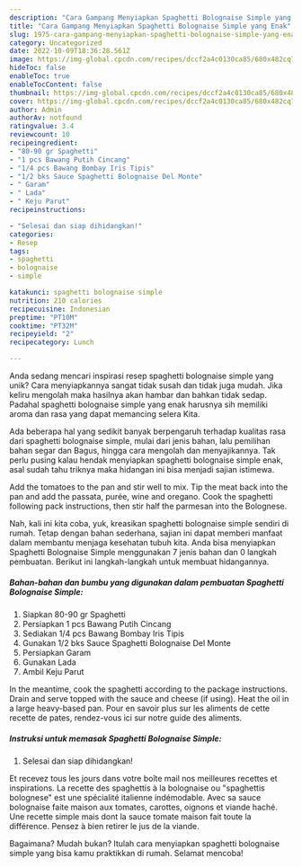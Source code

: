 ```yaml
---
description: "Cara Gampang Menyiapkan Spaghetti Bolognaise Simple yang Enak"
title: "Cara Gampang Menyiapkan Spaghetti Bolognaise Simple yang Enak"
slug: 1975-cara-gampang-menyiapkan-spaghetti-bolognaise-simple-yang-enak
category: Uncategorized
date: 2022-10-09T18:36:28.561Z
image: https://img-global.cpcdn.com/recipes/dccf2a4c0130ca85/680x482cq70/spaghetti-bolognaise-simple-foto-resep-utama.jpg
hideToc: false
enableToc: true
enableTocContent: false
thumbnail: https://img-global.cpcdn.com/recipes/dccf2a4c0130ca85/680x482cq70/spaghetti-bolognaise-simple-foto-resep-utama.jpg
cover: https://img-global.cpcdn.com/recipes/dccf2a4c0130ca85/680x482cq70/spaghetti-bolognaise-simple-foto-resep-utama.jpg
author: Admin
authorAv: notfound
ratingvalue: 3.4
reviewcount: 10
recipeingredient:
- "80-90 gr Spaghetti"
- "1 pcs Bawang Putih Cincang"
- "1/4 pcs Bawang Bombay Iris Tipis"
- "1/2 bks Sauce Spaghetti Bolognaise Del Monte"
- " Garam"
- " Lada"
- " Keju Parut"
recipeinstructions:

- "Selesai dan siap dihidangkan!"
categories:
- Resep
tags:
- spaghetti
- bolognaise
- simple

katakunci: spaghetti bolognaise simple 
nutrition: 210 calories
recipecuisine: Indonesian
preptime: "PT10M"
cooktime: "PT32M"
recipeyield: "2"
recipecategory: Lunch

---
```





Anda sedang mencari inspirasi resep spaghetti bolognaise simple yang unik? Cara menyiapkannya sangat tidak susah dan tidak juga mudah. Jika keliru mengolah maka hasilnya akan hambar dan bahkan tidak sedap. Padahal spaghetti bolognaise simple yang enak harusnya sih memiliki aroma dan rasa yang dapat memancing selera Kita.





Ada beberapa hal yang sedikit banyak berpengaruh terhadap kualitas rasa dari spaghetti bolognaise simple, mulai dari jenis bahan, lalu pemilihan bahan segar dan Bagus, hingga cara mengolah dan menyajikannya. Tak perlu pusing kalau hendak menyiapkan spaghetti bolognaise simple enak,      asal sudah tahu triknya maka hidangan ini bisa menjadi sajian istimewa.














Add the tomatoes to the pan and stir well to mix. Tip the meat back into the pan and add the passata, purée, wine and oregano. Cook the spaghetti following pack instructions, then stir half the parmesan into the Bolognese.






Nah, kali ini kita coba, yuk, kreasikan spaghetti bolognaise simple sendiri di rumah. Tetap dengan bahan sederhana, sajian ini dapat memberi manfaat dalam membantu menjaga kesehatan tubuh kita. Anda bisa menyiapkan Spaghetti Bolognaise Simple menggunakan 7 jenis bahan dan 0 langkah pembuatan. Berikut ini langkah-langkah untuk membuat hidangannya.

<!--inarticleads1-->

##### Bahan-bahan dan bumbu yang digunakan dalam pembuatan Spaghetti Bolognaise Simple:

1. Siapkan 80-90 gr Spaghetti
1. Persiapkan 1 pcs Bawang Putih Cincang
1. Sediakan 1/4 pcs Bawang Bombay Iris Tipis
1. Gunakan 1/2 bks Sauce Spaghetti Bolognaise Del Monte
1. Persiapkan  Garam
1. Gunakan  Lada
1. Ambil  Keju Parut


In the meantime, cook the spaghetti according to the package instructions. Drain and serve topped with the sauce and cheese (if using). Heat the oil in a large heavy-based pan. Pour en savoir plus sur les aliments de cette recette de pates, rendez-vous ici sur notre guide des aliments. 

<!--inarticleads2-->

##### Instruksi untuk memasak Spaghetti Bolognaise Simple:


1. Selesai dan siap dihidangkan!

Et recevez tous les jours dans votre boîte mail nos meilleures recettes et inspirations. La recette des spaghettis à la bolognaise ou &#34;spaghettis bolognese&#34; est une spécialité italienne indémodable. Avec sa sauce bolognaise faite maison aux tomates, carottes, oignons et viande haché. Une recette simple mais dont la sauce tomate maison fait toute la différence. Pensez à bien retirer le jus de la viande. 

Bagaimana? Mudah bukan? Itulah cara menyiapkan spaghetti bolognaise simple yang bisa kamu praktikkan di rumah. Selamat mencoba!
